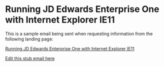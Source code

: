 # Running JD Edwards Enterprise One with Internet Explorer IE11

This is a sample email being sent when requesting information from the following landing page:

[Running JD Edwards Enterprise One with Internet Explorer IE11](http://stage.turbo.net/landing/running-jd-edwards-enterprise-one-with-internet-explorer-ie11/)

[Edit this stub email here](https://github.com/codesystems/meta/blob/master/emails/landing/running-jd-edwards-enterprise-one-with-internet-explorer-ie11/email.md)